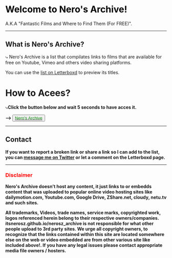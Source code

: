 # <span style="color: black">Welcome to Nero's Archive!</span>
A.K.A "Fantastic Films and Where to Find Them (For FREE)".

---

## What is Nero's Archive?

⤷ Nero's Archive is a list that compilates links to films that are available for free on Youtube, Vimeo and others video sharing platforms.

You can use the [list on Letterboxd](https://github.com/itsnerosz/nerosz_archive/edit/main/README.md) to preview its titles.

# How to Acees?

⤷<b>Click the button below and wait 5 seconds to have acces it.<b>
 
⟶ <button>
<a href="https://itsnerosz.github.io/nerosz_archive/list.md"><span style="color: green">Nero's Archive</span></a>
</button>

 ---

## Contact
 
If you want to report a broken link or share a link so I can add to the list, you can [message me on Twitter](https://twitter.com/messages/compose?recipient_id=1304275202470277120) or let a comment on the Letterboxd page.

 ---
 
### <span style="color: red">Disclaimer</span>

Nero's Archive doesn’t host any content, it just links to or embedds content that was uploaded to popular online video hosting sites like dailymotion.com, Youtube.com, Google Drive, ZShare.net, cloudy, netu.tv and such sites.
 
All trademarks, Videos, trade names, service marks, copyrighted work, logos referenced herein belong to their respective owners/companies. itsnerosz.github.io/nerosz_archive is not responsible for what other people upload to 3rd party sites. We urge all copyright owners, to recognize that the links contained within this site are located somewhere else on the web or video embedded are from other various site like included above!. If you have any legal issues please contact appropriate media file owners / hosters.
